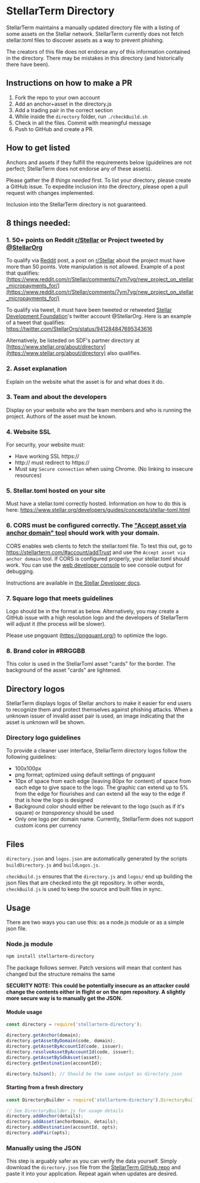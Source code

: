 # StellarTerm Directory
StellarTerm maintains a manually updated directory file with a listing of some assets on the Stellar network. StellarTerm currently does not fetch stellar.toml files to discover assets as a way to prevent phishing.

The creators of this file does not endorse any of this information contained in the directory. There may be mistakes in this directory (and historically there have been).

## Instructions on how to make a PR
1. Fork the repo to your own account
2. Add an anchor+asset in the directory.js
3. Add a trading pair in the correct section
4. While inside the `directory` folder, run `./checkBuild.sh`
5. Check in all the files. Commit with meaningful message
6. Push to GitHub and create a PR.

## How to get listed
Anchors and assets if they fulfill the requirements below (guidelines are not perfect; StellarTerm does not endorse any of these assets).

Please gather the *8 things needed* first. To list your directory, please create a GitHub issue. To expedite inclusion into the directory, please open a pull request with changes implemented.

Inclusion into the StellarTerm directory is not guaranteed.

## 8 things needed:
### 1. 50+ points on Reddit [r/Stellar](https://www.reddit.com/r/Stellar/) or Project tweeted by [@StellarOrg](https://twitter.com/StellarOrg)

To qualify via [Reddit](https://www.reddit.com/r/Stellar/) post, a post on [r/Stellar](https://www.reddit.com/r/Stellar/) about the project must have more than 50 points. Vote manipulation is not allowed. Example of a post that qualifies: [https://www.reddit.com/r/Stellar/comments/7ym7vg/new_project_on_stellar_micropayments_for/](https://www.reddit.com/r/Stellar/comments/7ym7vg/new_project_on_stellar_micropayments_for/)

To qualify via tweet, it must have been tweeted or retweeted [Stellar Development Foundation](https://www.stellar.org/)'s twitter account @StellarOrg. Here is an example of a tweet that qualifies: https://twitter.com/StellarOrg/status/941284847695343616

Alternatively, be listeded on SDF's partner directory at [https://www.stellar.org/about/directory](https://www.stellar.org/about/directory) also qualifies.

### 2. Asset explanation
Explain on the website what the asset is for and what does it do.

### 3. Team and about the developers
Display on your website who are the team members and who is running the project. Authors of the asset must be known.

### 4. Website SSL
For security, your website must:
- Have working SSL https://
- http:// must redirect to https://
- Must say `Secure connection` when using Chrome. (No linking to insecure resources)

### 5. Stellar.toml hosted on your site
Must have a stellar.toml correctly hosted. Information on how to do this is here: https://www.stellar.org/developers/guides/concepts/stellar-toml.html

### 6. CORS must be configured correctly. The ["Accept asset via anchor domain" tool](https://stellarterm.com/#account/addTrust) should work with your domain.
CORS enables web clients to fetch the stellar.toml file. To test this out, go to https://stellarterm.com/#account/addTrust and use the `Accept asset via anchor domain` tool. If CORS is configured properly, your stellar.toml should work. You can use the [web developer console](https://developers.google.com/web/tools/chrome-devtools/) to see console output for debugging.

Instructions are available in [the Stellar Developer docs](https://www.stellar.org/developers/guides/concepts/stellar-toml.html#enabling-cross-origin-resource-sharing-cors).

### 7. Square logo that meets guidelines
Logo should be in the format as below. Alternatively, you may create a GitHub issue with a high resolution logo and the developers of StellarTerm will adjust it (the process will be slower).

Please use pngquant (https://pngquant.org/) to optimize the logo.

### 8. Brand color in #RRGGBB
This color is used in the StellarToml asset "cards" for the border. The background of the asset "cards" are lightened.

## Directory logos
StellarTerm displays logos of Stellar anchors to make it easier for end users to recognize them and protect themselves against phishing attacks. When a unknown issuer of invalid asset pair is used, an image indicating that the asset is unknown will be shown.

### Directory logo guidelines
To provide a cleaner user interface, StellarTerm directory logos follow the following guidelines:
- 100x100px
- png format; optimized using default settings of pngquant
- 10px of space from each edge (leaving 80px for content) of space from each edge to give space to the logo. The graphic can extend up to 5% from the edge for flourishes and can extend all the way to the edge if that is how the logo is designed
- Background color should either be relevant to the logo (such as if it's square) or *transparency* should be used
- Only one logo per domain name. Currently, StellarTerm does not support custom icons per currency


## Files
`directory.json` and `logos.json` are automatically generated by the scripts `buildDirectory.js` and `buildLogos.js`.

`checkBuild.js` ensures that the `directory.js` and `logos/` end up building the json files that are checked into the git repository. In other words, `checkBuild.js` is used to keep the source and built files in sync.

## Usage
There are two ways you can use this: as a node.js module or as a simple json file.

### Node.js module
```sh
npm install stellarterm-directory
```

The package follows semver. Patch versions will mean that content has changed but the structure remains the same

**SECURITY NOTE: This could be potentially insecure as an attacker could change the contents either in flight or on the npm repository. A slightly more secure way is to manually get the JSON.**

#### Module usage
```js
const directory = require('stellarterm-directory');

directory.getAnchor(domain);
directory.getAssetByDomain(code, domain);
directory.getAssetByAccountId(code, issuer);
directory.resolveAssetByAccountId(code, issuer);
directory.getAssetBySdkAsset(asset);
directory.getDestination(accountId);

directory.toJson(); // Should be the same output as directory.json
```

#### Starting from a fresh directory
```js
const DirectoryBuilder = require('stellarterm-directory').DirectoryBuilder;

// See DirectoryBuilder.js for usage details
directory.addAnchor(details);
directory.addAsset(anchorDomain, details);
directory.addDestination(accountId, opts);
directory.addPair(opts);
```

### Manually using the JSON
This step is arguably safer as you can verify the data yourself. Simply download the `directory.json` file from the [StellarTerm GitHub repo](https://github.com/irisli/stellarterm/tree/master/directory/) and paste it into your application. Repeat again when updates are desired.
